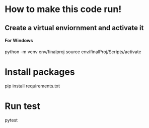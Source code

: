 # How to make this code run!

## Create a virtual enviornment and activate it
#### For Windows
python -m venv env/finalproj
source env/finalProj/Scripts/activate

# Install packages
pip install requirements.txt

# Run test
pytest